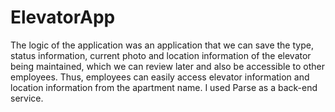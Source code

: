 # ElevatorApp
The logic of the application was an application that we can save the type, status information, current photo and location information of the elevator being maintained, which we can review later and also be accessible to other employees. Thus, employees can easily access elevator information and location information from the apartment name. I used Parse as a back-end service.
